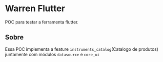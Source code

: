 # Warren Flutter

POC para testar a ferramenta flutter.

## Sobre 

Essa POC implementa a feature `instruments_catalog`(Catalogo de produtos) juntamente com módulos `datasource` e `core_ui`

